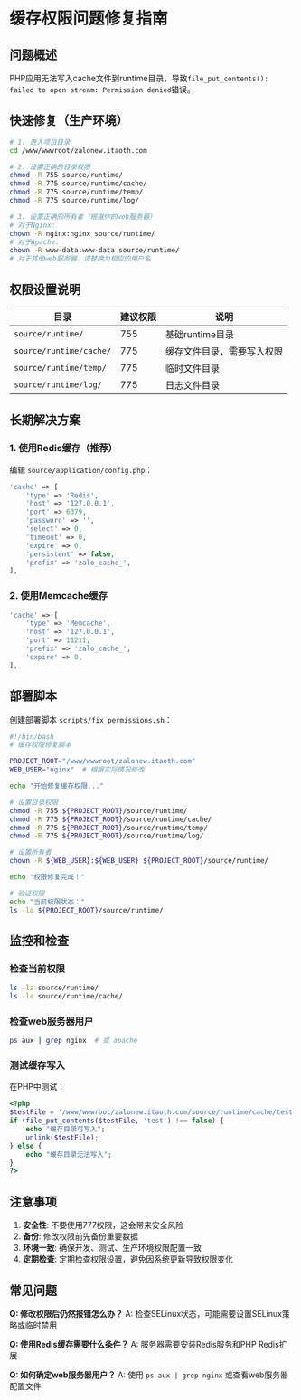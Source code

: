# 缓存权限问题修复指南

## 问题概述
PHP应用无法写入cache文件到runtime目录，导致`file_put_contents(): failed to open stream: Permission denied`错误。

## 快速修复（生产环境）

```bash
# 1. 进入项目目录
cd /www/wwwroot/zalonew.itaoth.com

# 2. 设置正确的目录权限
chmod -R 755 source/runtime/
chmod -R 775 source/runtime/cache/
chmod -R 775 source/runtime/temp/
chmod -R 775 source/runtime/log/

# 3. 设置正确的所有者（根据你的web服务器）
# 对于Nginx:
chown -R nginx:nginx source/runtime/
# 对于Apache:
chown -R www-data:www-data source/runtime/
# 对于其他web服务器，请替换为相应的用户名
```

## 权限设置说明

| 目录 | 建议权限 | 说明 |
|-----|---------|------|
| `source/runtime/` | 755 | 基础runtime目录 |
| `source/runtime/cache/` | 775 | 缓存文件目录，需要写入权限 |
| `source/runtime/temp/` | 775 | 临时文件目录 |
| `source/runtime/log/` | 775 | 日志文件目录 |

## 长期解决方案

### 1. 使用Redis缓存（推荐）

编辑 `source/application/config.php`：

```php
'cache' => [
    'type' => 'Redis',
    'host' => '127.0.0.1',
    'port' => 6379,
    'password' => '',
    'select' => 0,
    'timeout' => 0,
    'expire' => 0,
    'persistent' => false,
    'prefix' => 'zalo_cache_',
],
```

### 2. 使用Memcache缓存

```php
'cache' => [
    'type' => 'Memcache',
    'host' => '127.0.0.1',
    'port' => 11211,
    'prefix' => 'zalo_cache_',
    'expire' => 0,
],
```

## 部署脚本

创建部署脚本 `scripts/fix_permissions.sh`：

```bash
#!/bin/bash
# 缓存权限修复脚本

PROJECT_ROOT="/www/wwwroot/zalonew.itaoth.com"
WEB_USER="nginx"  # 根据实际情况修改

echo "开始修复缓存权限..."

# 设置目录权限
chmod -R 755 ${PROJECT_ROOT}/source/runtime/
chmod -R 775 ${PROJECT_ROOT}/source/runtime/cache/
chmod -R 775 ${PROJECT_ROOT}/source/runtime/temp/
chmod -R 775 ${PROJECT_ROOT}/source/runtime/log/

# 设置所有者
chown -R ${WEB_USER}:${WEB_USER} ${PROJECT_ROOT}/source/runtime/

echo "权限修复完成！"

# 验证权限
echo "当前权限状态："
ls -la ${PROJECT_ROOT}/source/runtime/
```

## 监控和检查

### 检查当前权限
```bash
ls -la source/runtime/
ls -la source/runtime/cache/
```

### 检查web服务器用户
```bash
ps aux | grep nginx  # 或 apache
```

### 测试缓存写入
在PHP中测试：
```php
<?php
$testFile = '/www/wwwroot/zalonew.itaoth.com/source/runtime/cache/test.txt';
if (file_put_contents($testFile, 'test') !== false) {
    echo "缓存目录可写入";
    unlink($testFile);
} else {
    echo "缓存目录无法写入";
}
?>
```

## 注意事项

1. **安全性**: 不要使用777权限，这会带来安全风险
2. **备份**: 修改权限前先备份重要数据
3. **环境一致**: 确保开发、测试、生产环境权限配置一致
4. **定期检查**: 定期检查权限设置，避免因系统更新导致权限变化

## 常见问题

**Q: 修改权限后仍然报错怎么办？**
A: 检查SELinux状态，可能需要设置SELinux策略或临时禁用

**Q: 使用Redis缓存需要什么条件？**
A: 服务器需要安装Redis服务和PHP Redis扩展

**Q: 如何确定web服务器用户？**
A: 使用 `ps aux | grep nginx` 或查看web服务器配置文件